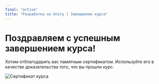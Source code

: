 ```yaml
---
final: "active"
title: "Разработка на Unity | Завершение курса"
---
```


# Поздравляем с успешным завершением курса!

Хотим отблагодарить вас памятным сертификатом. Используйте его в качестве доказательства того, что вы прошли курс.

<img src="../data/certificate.jpg" alt="Сертификат курса" id="certificate">
